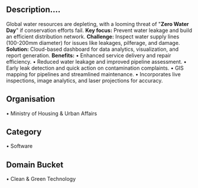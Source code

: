 ## Description....
Global water resources are depleting, with a looming threat of "**Zero Water Day**" if conservation efforts fail.
**Key focus:** Prevent water leakage and build an efficient distribution network.
**Challenge:** Inspect water supply lines (100-200mm diameter) for issues like leakages, pilferage, and damage.
**Solution:** Cloud-based dashboard for data analytics, visualization, and report generation.
**Benefits:**
• Enhanced service delivery and repair efficiency.
• Reduced water leakage and improved pipeline assessment.
• Early leak detection and quick action on contamination complaints.
• GIS mapping for pipelines and streamlined maintenance.
• Incorporates live inspections, image analytics, and laser projections for accuracy.
## Organisation
• Ministry of Housing & Urban Affairs
## Category 
• Software
## Domain Bucket
• Clean & Green Technology
